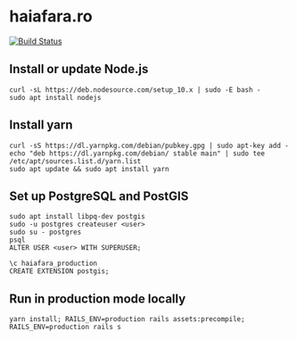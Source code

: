 # haiafara.ro

[![Build Status](https://travis-ci.org/haiafara/haiafara-ro.svg?branch=master)](https://travis-ci.org/haiafara/haiafara-ro)

## Install or update Node.js

    curl -sL https://deb.nodesource.com/setup_10.x | sudo -E bash -
    sudo apt install nodejs

## Install yarn

    curl -sS https://dl.yarnpkg.com/debian/pubkey.gpg | sudo apt-key add -
    echo "deb https://dl.yarnpkg.com/debian/ stable main" | sudo tee /etc/apt/sources.list.d/yarn.list
    sudo apt update && sudo apt install yarn

## Set up PostgreSQL and PostGIS

    sudo apt install libpq-dev postgis
    sudo -u postgres createuser <user>
    sudo su - postgres
    psql
    ALTER USER <user> WITH SUPERUSER;

    \c haiafara_production
    CREATE EXTENSION postgis;

## Run in production mode locally

    yarn install; RAILS_ENV=production rails assets:precompile; RAILS_ENV=production rails s
